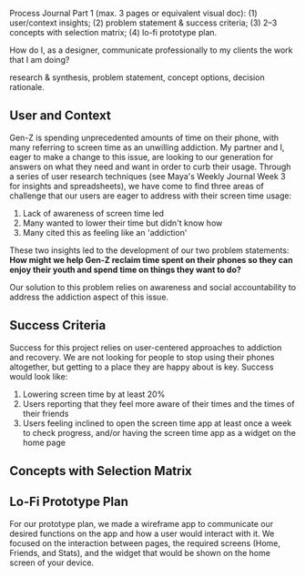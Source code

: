 Process Journal Part 1 (max. 3 pages or equivalent visual doc): 
(1) user/context insights; 
(2) problem statement & success criteria; 
(3) 2–3 concepts with selection matrix; 
(4) lo-fi prototype plan.

How do I, as a designer, communicate professionally to my clients the work that I am doing?

research & synthesis, problem statement, concept options, decision rationale.

## User and Context

Gen-Z is spending unprecedented amounts of time on their phone, with many referring to screen time as an unwilling addiction. My partner and I, eager to make a change to this issue, are looking to our generation for answers on what they need and want in order to curb their usage. Through a series of user research techniques (see Maya's Weekly Journal Week 3 for insights and spreadsheets), we have come to find three areas of challenge that our users are eager to address with their screen time usage: 

1. Lack of awareness of screen time led
2. Many wanted to lower their time but didn't know how
3. Many cited this as feeling like an 'addiction' 

These two insights led to the development of our two problem statements: 
**How might we help Gen-Z reclaim time spent on their phones so they can enjoy their youth and spend time on things they want to do?**

Our solution to this problem relies on awareness and social accountability to address the addiction aspect of this issue. 

## Success Criteria

Success for this project relies on user-centered approaches to addiction and recovery. We are not looking for people to stop using their phones altogether, but getting to a place they are happy about is key. Success would look like:
1. Lowering screen time by at least 20%
2. Users reporting that they feel more aware of their times and the times of their friends
3. Users feeling inclined to open the screen time app at least once a week to check progress, and/or having the screen time app as a widget on the home page

## Concepts with Selection Matrix

## Lo-Fi Prototype Plan

For our prototype plan, we made a wireframe app to communicate our desired functions on the app and how a user would interact with it. We focused on the interaction between pages, the required screens (Home, Friends, and Stats), and the widget that would be shown on the home screen of your device. 



